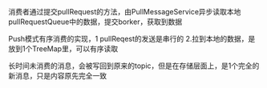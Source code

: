 
消费者通过提交pullRequest的方法，由PullMessageService异步读取本地pullRequestQueue中的数据，提交borker，获取到数据


Push模式有序消费的实现，1 pullReqest的发送是串行的 2.拉到本地的数据，是放到1个TreeMap里，可以有序读取

长时间未消费的消息，会被写回到原来的topic，但是在存储层面上，是1个完全的新消息，只是内容原先完全一致